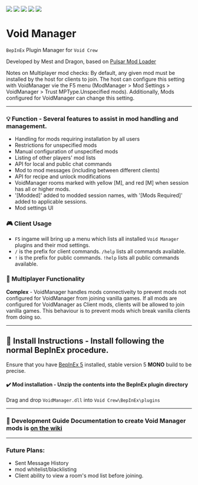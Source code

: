[![](https://img.shields.io/badge/-Void_Crew_Modding_Team-111111?style=just-the-label&logo=github&labelColor=24292f)](https://github.com/Void-Crew-Modding-Team)
[![](https://img.shields.io/github/v/release/Void-Crew-Modding-Team/VoidManager?include_prereleases&style=flat&label=Release%20Version&labelColor=24292f&color=111111)](https://github.com/Void-Crew-Modding-Team/VoidManager/releases/)
![](https://img.shields.io/badge/Game%20Version-0.26.0-111111?style=flat&labelColor=24292f&color=111111)
[![](https://img.shields.io/github/license/Void-Crew-Modding-Team/VoidManager?style=flat&label=License&labelColor=24292f&color=111111)](https://github.com/Void-Crew-Modding-Team/VoidManager/blob/master/LICENSE)
[![](https://img.shields.io/discord/1180651062550593536.svg?&logo=discord&logoColor=ffffff&style=flat&label=Discord&labelColor=24292f&color=111111)](https://discord.gg/g2u5wpbMGu "Void Crew Modding Discord")

# Void Manager

`BepInEx` Plugin Manager for `Void Crew`

Developed by Mest and Dragon, based on [Pulsar Mod Loader](https://github.com/PULSAR-Modders/pulsar-mod-loader)

Notes on Multiplayer mod checks: By default, any given mod must be installed by the host for clients to join. The host can configure this setting with VoidManager vie the F5 menu (ModManager > Mod Settings > VoidManager > Trust MPType.Unspecified mods). Additionally, Mods configured for VoidManager can change this setting.

---------------------

### 💡 Function - **Several features to assist in mod handling and management.**
- Handling for mods requiring installation by all users
- Restrictions for unspecified mods
- Manual configuration of unspecified mods
- Listing of other players' mod lists
- API for local and public chat commands
- Mod to mod messages (including between different clients)
- API for recipe and unlock modifications
- VoidManager rooms marked with yellow [M], and red [M] when session has all or higher mods.
- '[Modded]' added to modded session names, with '[Mods Required]' added to applicable sessions.
- Mod settings UI

### 🎮 Client Usage

- `F5` ingame will bring up a menu which lists all installed `Void Manager` plugins and their mod settings.
- `/` is the prefix for client commands. `/help` lists all commands available.
- `!` is the prefix for public commands. `!help` lists all public commands available.

### 👥 Multiplayer Functionality 

**Complex** - VoidManager handles mods connectiveity to prevent mods not configured for VoidManager from joining vanilla games. If all mods are configured for VoidManager as Client mods, clients will be allowed to join vanilla games. This behaviour is to prevent mods which break vanilla clients from doing so.

---------------------

## 🔧 Install Instructions - **Install following the normal BepInEx procedure.**

Ensure that you have [BepInEx 5](https://thunderstore.io/c/void-crew/p/BepInEx/BepInExPack/) installed, stable version 5 **MONO** build to be precise.

#### ✔️ Mod installation - **Unzip the contents into the BepInEx plugin directory**

Drag and drop `VoidManager.dll` into `Void Crew\BepInEx\plugins`

---------------------

### 🤔 Development Guide **Documentation to create Void Manager mods is** [on the wiki](https://github.com/Void-Crew-Modding-Team/VoidManager/wiki)

---------------------

### Future Plans:

- Sent Message History
- mod whitelist/blacklisting
- Client ability to view a room's mod list before joining.
